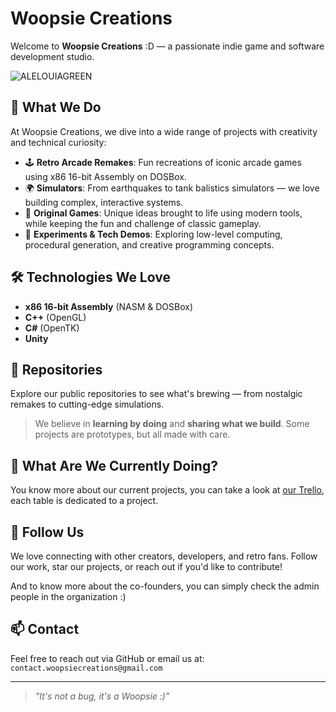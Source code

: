 # Woopsie Creations

Welcome to **Woopsie Creations** :D — a passionate indie game and software development studio.

![ALELOUIAGREEN](https://github.com/user-attachments/assets/f590274c-ba48-4650-9089-f23b0b83d2f4)

## 🚀 What We Do

At Woopsie Creations, we dive into a wide range of projects with creativity and technical curiosity:

- 🕹️ **Retro Arcade Remakes**: Fun recreations of iconic arcade games using x86 16-bit Assembly on DOSBox.
- 🌍 **Simulators**: From earthquakes to tank balistics simulators — we love building complex, interactive systems.
- 🎲 **Original Games**: Unique ideas brought to life using modern tools, while keeping the fun and challenge of classic gameplay.
- 🧪 **Experiments & Tech Demos**: Exploring low-level computing, procedural generation, and creative programming concepts.

## 🛠️ Technologies We Love

- **x86 16-bit Assembly** (NASM & DOSBox)
- **C++** (OpenGL)
- **C#** (OpenTK)
- **Unity**

## 📁 Repositories

Explore our public repositories to see what's brewing — from nostalgic remakes to cutting-edge simulations.

> We believe in **learning by doing** and **sharing what we build**. Some projects are prototypes, but all made with care.

## 🏮 What Are We Currently Doing?

You know more about our current projects, you can take a look at [our Trello](https://trello.com/w/woopsiecreations), each table is dedicated to a project. 

## 🤝 Follow Us

We love connecting with other creators, developers, and retro fans. Follow our work, star our projects, or reach out if you'd like to contribute!

And to know more about the co-founders, you can simply check the admin people in the organization :)

## 📫 Contact

Feel free to reach out via GitHub or email us at: `contact.woopsiecreations@gmail.com`

---

> _"It's not a bug, it's a Woopsie :)"_
